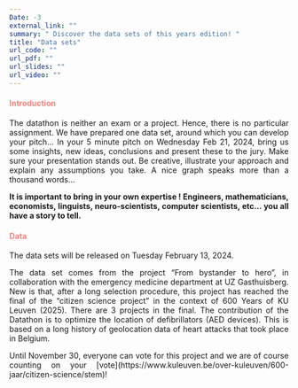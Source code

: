 ```yaml
---
Date: -3
external_link: ""
summary: " Discover the data sets of this years edition! "
title: "Data sets"
url_code: ""
url_pdf: ""
url_slides: ""
url_video: ""
---
```


<h4 style="color: #F88379">Introduction </h4>	


<p style='text-align: justify;'>
The datathon is neither an exam or a project. Hence, there is no particular assignment. We have prepared one data set, around which you can develop your pitch... In your 5 minute pitch on Wednesday Feb 21, 2024, bring us some insights, new ideas, conclusions and present these to the jury. Make sure your presentation stands out. Be creative, illustrate your approach and explain any assumptions you take. A nice graph speaks more than a thousand words…  </p>

<p style='text-align: justify;'> <strong> It is important to bring in your own expertise ! Engineers, mathematicians, economists, linguists, neuro-scientists, computer scientists, etc... you all have a story to tell. </strong> </p>

<h4 style="color: #F88379">Data </h4>

<p style='text-align: justify;'> The data sets will be released on Tuesday February 13, 2024. </p>

<p style='text-align: justify;'>The data set comes from the project “From bystander to hero”, in collaboration with the emergency medicine department at UZ Gasthuisberg. New is that, after a long selection procedure, this project has reached the final of the “citizen science project” in the context of 600 Years of KU Leuven (2025). There are 3 projects in the final. The contribution of the Datathon is to optimize the location of defibrillators (AED devices). This is based on a long history of geolocation data of heart attacks that took place in Belgium. </p>

<p style='text-align: justify;'> Until November 30, everyone can vote for this project and we are of course counting on your [vote](https://www.kuleuven.be/over-kuleuven/600-jaar/citizen-science/stem)! </p>